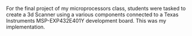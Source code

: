 For the final project of my microprocessors class, students were tasked to create a 3d Scanner using a various components connected to a Texas Instruments MSP-EXP432E401Y development board. This was my implementation.
